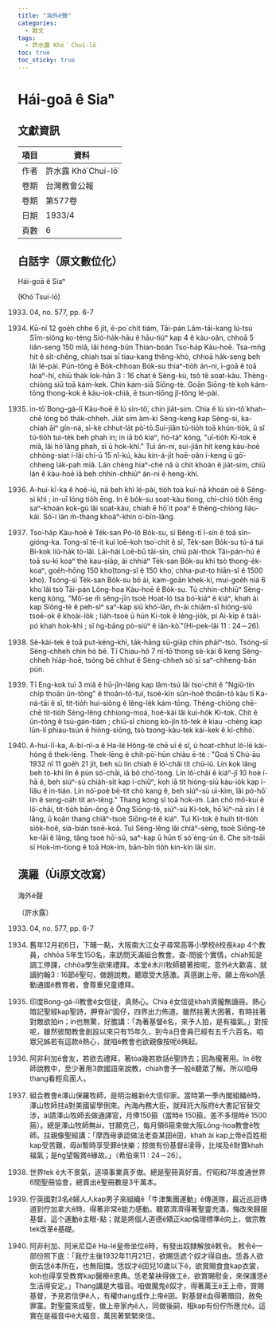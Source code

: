 ```yaml
---
title: "海外ê聲"
categories:
  - 散文
tags:
  - 許水露 Khó͘ Chuí-lō͘
toc: true
toc_sticky: true
---
```


# Hái-goā ê Siaⁿ

## 文獻資訊

| 項目 | 資料 |
|---|---|
| 作者 | 許水露 Khó͘ Chuí-lō͘ |
| 卷期 | 台灣教會公報 |
| 卷期 | 第577卷 |
| 日期 | 1933/4 |
| 頁數 | 6 |

## 白話字（原文數位化）

Hái-goā ê Siaⁿ

(Khó͘ Tsuí-lō͘)

1933. 04, no. 577, pp. 6-7

1. Kū-nî 12 goe̍h chhe 6 ji̍t, ē-po͘ chi̍t tiám, Tāi-pán Lâm-tāi-kang lú-tsú Sīm-siông ko-téng Sió-ha̍k-hāu ê hāu-tiúⁿ kap 4 ê kàu-oân, chhoā 5 liân-seng 150 miâ, lâi hóng-būn Thian-boán Tso͘-ha̍p Kàu-hoē. Tsa-mn̄g hit ê si̍t-chêng, chiah tsai sī tiau-kang thêng-khò, chhoā ha̍k-seng beh lâi lé-pài. Pún-tông ê Bo̍k-chhoan Bo̍k-su thiaⁿ-tio̍h án-ni, ì-goā ê toā hoaⁿ-hí, chiū tha̍k Iok-hān 3 : 16 chat ê Sèng-kù, tsò tê soat-kàu. Thèng-chiòng siū toā kám-kek. Chin kám-siā Siōng-tè. Goān Siōng-tè koh kám-tōng thong-kok ê kàu-iok-chiá, ē tsun-tiōng jî-tông lé-pài.

2. ìn-tō͘ Bong-gá-lī Kàu-hoē ê lú sìn-tô͘, chin jia̍t-sim. Chia ê lú sìn-tô͘ khah-chē lóng bô tha̍k-chheh. Jia̍t sim àm-kì Sèng-keng kap Sèng-si, ka-chiah āiⁿ gín-ná, sì-kè chhut-la̍t pò͘-tō.Sui-jiân tú-tio̍h toā khún-tio̍k, ū sî tú-tio̍h tuì-te̍k beh phah in; in iā bô kiaⁿ, hó-táⁿ kóng, "uī-tio̍h Ki-tok ê miâ, lâi hō͘ lâng phah, sī ū hok-khì." Tuì án-ni, sui-jiân hit keng kàu-hoē chhòng-siat í-lâi chí-ū 15 nî-kú, kàu kin-á-ji̍t hoē-oân í-keng ū gō͘-chheng la̍k-pah miâ. Lán chèng hiaⁿ-ché nā ū chit khoán ê jia̍t-sim, chiū lán ê kàu-hoē iā beh chhin-chhiūⁿ án-ni ê heng-khí.

3. A-hui-kī-ka ê hoē-iú, nā beh khì lé-pài, tio̍h toà kuí-nā khoán oē ê Sèng-si khì ; in-uī lóng tio̍h ēng. In ê bo̍k-su soat-kàu tiong, chì-chió tio̍h ēng saⁿ-khoán kok-gú lâi soat-kàu, chiah ē hō͘ it poaⁿ ê thèng-chiòng liáu-kái. Só͘-í lán m̄-thang khoàⁿ-khin o͘-bīn-lâng.

4. Tso͘-ha̍p Kàu-hoē ê Te̍k-san Pó-lô Bo̍k-su, sī Bêng-tī î-sin ê toā sìn-gióng-ka. Tong-sî tē-it kuì loē-koh tso͘-chit ê sî, Te̍k-san Bo̍k-su tú-á tuì Bí-kok liû-ha̍k tò-lâi. Lāi-hái Loē-bū tāi-sîn, chiū pài-thok Tāi-pán-hú ê toā su-kì koaⁿ thè kau-sia̍p, ài chhiáⁿ Te̍k-san Bo̍k-su khì tsò thong-e̍k-koaⁿ, goe̍h-hōng 150 kho͘(tong-sî ê 150 kho͘, chha-put-to hiān-sî ê 1500 kho͘). Tsóng-sī Te̍k-san Bo̍k-su bô ài, kam-goān khek-kí, muí-goe̍h niá 6 kho͘ lâi tsò Tāi-pán Lông-hoa Kàu-hoē ê Bo̍k-su. Tú chhin-chhiūⁿ Sèng-keng kóng, "Mô͘-se m̄ sêng-jīn tsoè Hoat-ló tsa bó͘-kiáⁿ ê kiáⁿ, khah ài kap Siōng-tè ê peh-sìⁿ saⁿ-kap siū khó͘-lān, m̄-ài chiām-sî hióng-siū tsoē-ok ê khoài-lo̍k ; lia̍h-tsoè ū hūn Ki-tok ê lêng-jio̍k, pí Ai-ki̍p ê tsâi-pó khah hok-khì ; sī ǹg-bāng pò-siúⁿ ê iân-kò͘."(Hi-pek-lâi 11 : 24－26).

5. Sè-kài-tek ê toā put-kéng-khì, ta̍k-hāng sū-gia̍p chin pháiⁿ-tsò. Tsóng-sī Sèng-chheh chin hó bē. Tī Chiau-hô 7 nî-tō͘ thong sè-kài 6 keng Sèng-chheh hia̍p-hoē, tsóng bē chhut ê Sèng-chheh sò͘ sī saⁿ-chheng-bān pún.

6. Tī Eng-kok tuì 3 miâ ê hū-jîn-lâng kap lâm-tsú lâi tso͘-chit ê "Ngiû-tin chi̍p thoân ūn-tōng" ê thoân-tō-tuī, tsoè-kīn sûn-hoê thoân-tō kàu tī Ka-ná-tāi ê sî, tit-tio̍h hui-siông ê lêng-le̍k kám-tōng. Thèng-chiòng chē-chē tit-tio̍h Sèng-lêng chhiong-moá, hoé-kái lâi kui-ho̍k Ki-tok. Chit ê ūn-tōng ê tsú-gán-tiám ; chiū-sī chiong kò-jîn tō-tek ê kiau -chèng kap lûn-lí phiau-tsún ê hiòng-siōng, tsò tsong-kàu-tek kái-kek ê ki-chhó͘.

7. A-hui-lī-ka, A-bí-nî-a ê Ha-lé Hông-tè chē uī ê sî, ū hoat-chhut lô͘-lē kái-hòng ê thek-lēng. Thek-lēng ê chi̍t-pō͘-hūn chiàu ē-tè : "Goá tī Chú-āu 1932 nî 11 goe̍h 21 ji̍t, beh sù lín chiah ê lô͘-châi tit chū-iû. Lín kok lâng beh tò-khì lín ê pún só͘-chāi, iā bô chó͘-tòng. Lín lô͘-châi ê kiáⁿ-jî 10 hoè í-hā ê, beh siúⁿ-sù chia̍h-si̍t kap i-chiûⁿ, koh iā tit hióng-siū kàu-io̍k kap i-liâu ê in-tián. Lín nó͘-poè bē-tit chò kang ê, beh siúⁿ-sù uì-kim, lâi pó-hō͘ lín ê seng-oa̍h tit an-tēng." Thang kóng sī toā hok-im. Lán chò mô͘-kuí ê lô͘-châi, tit-tio̍h bān-ông ê Ông Siōng-tè, siúⁿ-sù Ki-tok, hō͘ kìⁿ-nā sìn I ê lâng, ū koân thang chiâⁿ-tsoè Siōng-tè ê kiáⁿ. Tuì Ki-tok ê huih tit-tio̍h sio̍k-hoê, sià-bián tsoē-koà. Tuì Sèng-lêng lâi chiâⁿ-sèng, tsoè Siōng-tè ke-lāi ê lâng, tâng tsoè hō͘-sû, saⁿ-kap ū hūn tī só͘ èng-ún ê. Che si̍t-tsāi sī Hok-im-tiong ê toā Hok-im, bān-bîn tio̍h kín-kín lâi sìn.

## 漢羅（Ùi原文改寫）

海外ê聲

（許水露）

1933. 04, no. 577, pp. 6-7

1. 舊年12月初6日，下晡一點，大阪南大江女子尋常高等小學校ê校長kap 4个教員，chhōa 5年生150名，來訪問天滿組合教會。查-問彼个實情，chiah知是調工停課，chhōa學生欲來禮拜。本堂ê木川牧師聽著按呢，意外ê大歡喜，就讀約翰3 : 16節ê聖句，做題說教。聽眾受大感激。真感謝上帝。願上帝koh感動通國ê教育者，會尊重兒童禮拜。

2. 印度Bong-gá-lī教會ê女信徒，真熱心。Chia ê女信徒khah濟攏無讀冊。熱心暗記聖經kap聖詩，胛脊āiⁿ囡仔，四界出力佈道。雖然拄著大困著，有時拄著對敵欲拍in；in也無驚，好膽講：「為著基督ê名，來予人拍，是有福氣。」對按呢，雖然彼間教會創設以來只有15年久，到今á日會員已經有五千六百名。咱眾兄姊若有這款ê熱心，就咱ê教會也欲親像按呢ê興起。

3. 阿非利加ê會友，若欲去禮拜，著tòa幾若款話ê聖詩去；因為攏著用。In ê牧師說教中，至少著用3款國語來說教，chiah會予一般ê聽眾了解。所以咱毋thang看輕烏面人。

4. 組合教會ê澤山保羅牧師，是明治維新ê大信仰家。當時第一季內閣組織ê時，澤山牧師拄á對美國留學倒來。內海內務大臣，就拜託大阪府ê大書記官替交涉，ài請澤山牧師去做通譯官，月俸150箍（當時ê 150箍，差不多現時ê 1500箍）。總是澤山牧師無ài，甘願克己，每月領6箍來做大阪Lông-hoa教會ê牧師。拄親像聖經講：「摩西毋承認做法老查某囝ê囝，khah ài kap上帝ê百姓相kap受苦難，毋ài暫時享受罪ê快樂；掠做有份基督ê凌辱，比埃及ê財寶khah福氣；是ǹg望報賞ê緣故。」（希伯來11 : 24－26）。

5. 世界tek ê大不景氣，逐項事業真歹做。總是聖冊真好賣。佇昭和7年度通世界6間聖冊協會，總賣出ê聖冊數是3千萬本。

6. 佇英國對3名ê婦人人kap男子來組織ê「牛津集團運動」ê傳道隊，最近巡迴傳道到佇加拿大ê時，得著非常ê能力感動。聽眾濟濟得著聖靈充滿，悔改來歸服基督。這个運動ê主眼-點；就是將個人道德ê矯正kap倫理標準ê向上，做宗教tek改革ê基礎。

7. 阿非利加、阿米尼亞ê Ha-lé皇帝坐位ê時，有發出奴隸解放ê敕令。 敕令ê一部份照下底：「我佇主後1932年11月21日，欲賜恁遮个奴才得自由。恁各人欲倒去恁ê本所在，也無阻擋。恁奴才ê囝兒10歲以下ê，欲賞賜食食kap衣裳，koh也得享受教育kap醫療ê恩典。恁老輩袂得做工ê，欲賞賜慰金，來保護恁ê生活得安定。」Thang講是大福音。咱做魔鬼ê奴才，得著萬王ê王上帝，賞賜基督，予見若信伊ê人，有權thang成作上帝ê囝。對基督ê血得著贖回，赦免罪罣。對聖靈來成聖，做上帝家內ê人，同做後嗣，相kap有份佇所應允ê。這實在是福音中ê大福音，萬民著緊緊來信。
